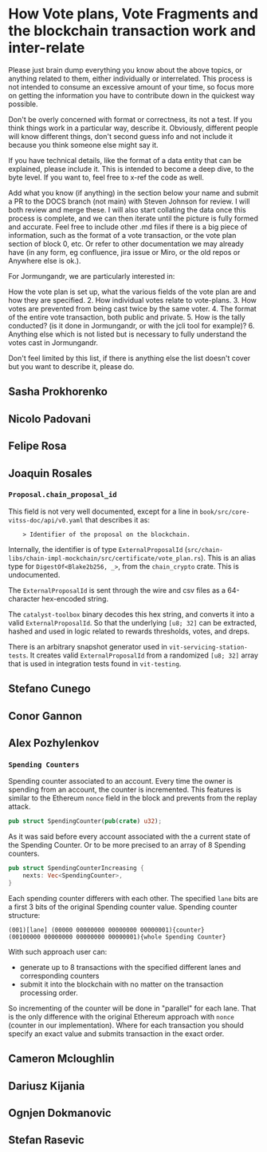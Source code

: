 # How Vote plans, Vote Fragments and the blockchain transaction work and inter-relate

Please just brain dump everything you know about the above topics, or anything
related to them, either individually or interrelated. This process is not
intended to consume an excessive amount of your time, so focus more on getting
the information you have to contribute down in the quickest way possible.

Don't be overly concerned with format or correctness, its not a test. If you
think things work in a particular way, describe it. Obviously, different people
will know different things, don't second guess info and not include it because
you think someone else might say it.

If you have technical details, like the format of a data entity that can be
explained, please include it. This is intended to become a deep dive, to the
byte level. If you want to, feel free to x-ref the code as well.

Add what you know (if anything) in the section below your name and submit a PR
to the DOCS branch (not main) with Steven Johnson for review. I will both
review and merge these. I will also start collating the data once this process
is complete, and we can then iterate until the picture is fully formed and
accurate. Feel free to include other .md files if there is a big piece of
information, such as the format of a vote transaction, or the vote plan section
of block 0, etc. Or refer to other documentation we may already have (in any
form, eg confluence, jira issue or Miro, or the old repos or Anywhere else is
ok.).

For Jormungandr, we are particularly interested in:

How the vote plan is set up, what the various fields of the vote plan are
   and how they are specified.
2. How individual votes relate to vote-plans.
3. How votes are prevented from being cast twice by the same voter.
4. The format of the entire vote transaction, both public and private.
5. How is the tally conducted? (is it done in Jormungandr, or with the jcli
   tool for example)?
6. Anything else which is not listed but is necessary to fully understand the
   votes cast in Jormungandr.

Don't feel limited by this list, if there is anything else the list doesn't
cover but you want to describe it, please do.

## Sasha Prokhorenko

## Nicolo Padovani

## Felipe Rosa

## Joaquin Rosales

### `Proposal.chain_proposal_id`

This field is not very well documented, except for a line in `book/src/core-vitss-doc/api/v0.yaml` that describes it as:

```text
    > Identifier of the proposal on the blockchain.
```

Internally, the identifier is of type `ExternalProposalId` (`src/chain-libs/chain-impl-mockchain/src/certificate/vote_plan.rs`).
This is an alias type for `DigestOf<Blake2b256, _>`, from the `chain_crypto` crate. This is undocumented.

The `ExternalProposalId` is sent through the wire and csv files as a 64-character hex-encoded string.

The `catalyst-toolbox` binary decodes this hex string, and converts it into a valid `ExternalProposalId`.
So that the underlying `[u8; 32]` can be extracted, hashed and used in logic related to rewards thresholds, votes, and dreps.

There is an arbitrary snapshot generator used in `vit-servicing-station-tests`.
It creates valid `ExternalProposalId` from a randomized `[u8; 32]` array that is used in integration tests found in `vit-testing`.

## Stefano Cunego

## Conor Gannon

## Alex Pozhylenkov

### `Spending Counters`

Spending counter associated to an account. Every time the owner is spending from an account, the counter is incremented.
This features is similar to the Ethereum `nonce` field in the block and prevents from the replay attack.

```rust
pub struct SpendingCounter(pub(crate) u32);
```

As it was said before every account associated with the a current state of the Spending Counter.
Or to be more precised to an array of 8 Spending counters.

```rust
pub struct SpendingCounterIncreasing {
    nexts: Vec<SpendingCounter>,
}
```

Each spending counter differers with each other.
The specified `lane` bits are a first 3 bits of the original Spending counter value.
Spending counter structure:

```text
(001)[lane] (00000 00000000 00000000 00000001){counter}
(00100000 00000000 00000000 00000001){whole Spending Counter}
```

With such approach user can:

* generate up to 8 transactions with the specified different lanes and corresponding counters
* submit it into the blockchain with no matter on the transaction processing order.

So incrementing of the counter will be done in "parallel" for each lane.
That is the only difference with the original Ethereum approach with `nonce` (counter in our implementation).
Where for each transaction you should specify an exact value and submits transaction in the exact order.

## Cameron Mcloughlin

## Dariusz Kijania

## Ognjen Dokmanovic

## Stefan Rasevic
